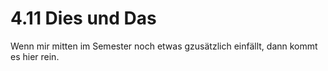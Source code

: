 # 4.11 Dies und Das

Wenn mir mitten im Semester noch etwas gzusätzlich einfällt, dann kommt es hier rein.